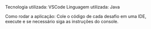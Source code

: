 Tecnologia utilizada: VSCode
Linguagem utilizada: Java

Como rodar a aplicação: Cole o código de cada desafio em uma IDE, execute e se necessário siga as instruções do console.
